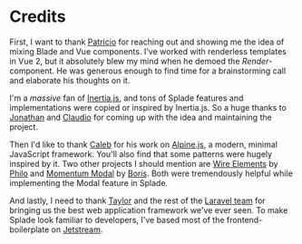 # Credits

First, I want to thank [Patricio](https://twitter.com/ijpatricio) for reaching out and showing me the idea of mixing Blade and Vue components. I've worked with renderless templates in Vue 2, but it absolutely blew my mind when he demoed the *Render*-component. He was generous enough to find time for a brainstorming call and elaborate his thoughts on it.

I'm a *massive* fan of [Inertia.js](https://inertiajs.com), and tons of Splade features and implementations were copied or inspired by Inertia.js. So a huge thanks to [Jonathan](https://twitter.com/reinink) and [Claudio](https://twitter.com/claudiodekker) for coming up with the idea and maintaining the project.

Then I'd like to thank [Caleb](https://twitter.com/calebporzio) for his work on [Alpine.js](https://alpinejs.dev), a modern, minimal JavaScript framework. You'll also find that some patterns were hugely inspired by it. Two other projects I should mention are [Wire Elements](https://wire-elements.dev) by [Philo](https://twitter.com/Philo01) and [Momentum Modal](https://github.com/lepikhinb/momentum-modal) by [Boris](https://twitter.com/lepikhinb/). Both were tremendously helpful while implementing the Modal feature in Splade.

And lastly, I need to thank [Taylor](https://twitter.com/taylorotwell) and the rest of the [Laravel team](https://laravel.com/team) for bringing us the best web application framework we've ever seen. To make Splade look familiar to developers, I've based most of the frontend-boilerplate on [Jetstream](https://jetstream.laravel.com/2.x/introduction.html).
